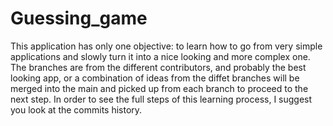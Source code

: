 # Guessing_game

This application has only one objective: to learn how to go from very simple applications and slowly turn it into a nice looking and more complex one.
The branches are from the different contributors, and probably the best looking app, or a combination of ideas from the diffet branches will be merged into the main and picked up from each branch to proceed to the next step.
In order to see the full steps of this learning process, I suggest you look at the commits history.
